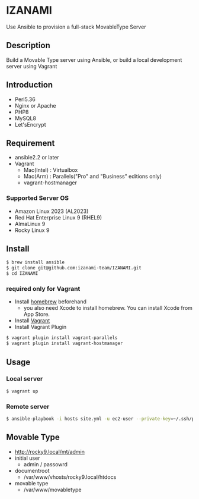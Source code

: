 IZANAMI
====

Use Ansible to provision a full-stack MovableType Server

## Description

Build a Movable Type server using Ansible, or build a local development server using Vagrant

## Introduction

* Perl5.36
* Nginx or Apache
* PHP8
* MySQL8
* Let'sEncrypt

## Requirement

* ansible2.2 or later
* Vagrant
   * Mac(Intel) : Virtualbox
   * Mac(Arm) : Parallels("Pro" and "Business" editions only)
   * vagrant-hostmanager

### Supported Server OS

* Amazon Linux 2023 (AL2023)
* Red Hat Enterprise Linux 9 (RHEL9)
* AlmaLinux 9
* Rocky Linux 9

## Install

```bash
$ brew install ansible
$ git clone git@github.com:izanami-team/IZANAMI.git
$ cd IZANAMI
```

### required only for Vagrant
* Install [homebrew](https://brew.sh/ 'Homebrew') beforehand
    * you also need Xcode to install homebrew. You can install Xcode from App Store. 
* Install [Vagrant](https://www.vagrantup.com/ "Vagrant")
* Install Vagrant Plugin
```bash
$ vagrant plugin install vagrant-parallels
$ vagrant plugin install vagrant-hostmanager
```

## Usage


### Local server

```bash
$ vagrant up
```

### Remote server

```bash
$ ansible-playbook -i hosts site.yml -u ec2-user --private-key=~/.ssh/private_key.pem -l severname
```

## Movable Type

* http://rocky9.local/mt/admin
* initial user
    * admin / passowrd
* documentroot
    * /var/www/vhosts/rocky9.local/htdocs
* movable type
    * /var/www/movabletype

